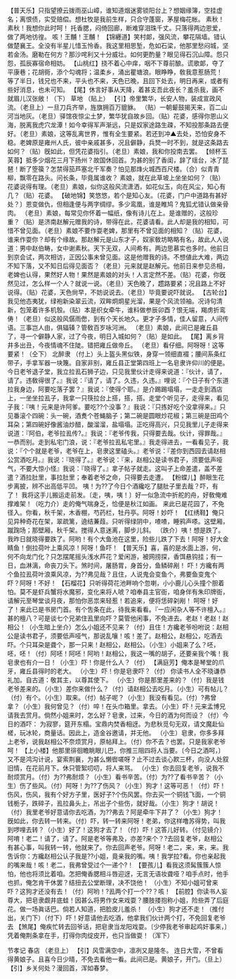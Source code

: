 <!-- { "loadSidebar": true } -->
【普天乐】只指望撩云拨雨巫山嶂，谁知道烟迷雾锁阳台上？想姻缘簿，空挂虚名；离恨债，实受赔偿。想杜牧是我前生样，只合守蓬窗，茅屋梅花帐。
素秋！素秋！我想你此时呵！
托香腮，闷倚回廊，断难穿泪珠千丈。只落得两边恩爱，做了两地彷徨。
咳！王黼！王黼！
【锦纒道】笑村郞，强风流，攀花隔墙。错认做楚襄王。全没有半星儿惜玉怜香。我这里相思堑，危如石梁，他那里愁闷城，坚若金汤。磨勒在何方？那沙咤利又十分威壮。如何更酌量？眼见得石沉山障。怨只怨，孤辰寡宿命相妨。
【山桃红】挠不着心中痒，咽不下尊前酿。谎歌郞，夺了平康巷；花胡衕，添个勾魂将；温柔乡，涌出瞿塘浪。眼睁睁，敎我意惹肠荒！
等了半日，钱兄也不来，平头也不来，天色已晚，且回下处去，明日再来，或者有些好消息，也未可知。
【尾】休言好事从天降，着甚支吾此夜长？羞杀我，画不就眉儿汉张敞！（下）
草地
（贴上）
【引】帝里繁华，长安人物，装成宣政风流。（老旦上）一旦刀兵齐举，旌旗拥百万貔貅。
（贴）一朝颦鼓揭天来，百二山河当地灰。（老旦）驿馆夜惊尘土梦，繁华犹自故乡回。（贴）花婆，感得你恩山义海，脱离我虎穴龙潭！如今幸得军声渐远，只是奴家途路生疎，不知投那条路去便好。（老旦）素娘，这等乱离世界，惟有全生要紧。若还到冲▲去处，恐怕安身不稳。老婢原是雍州人氏，彼中亲戚甚多，况且僻静，兵燹一时不到，就是这条路去如何？（贴）旣如此，但凭花婆指引。（老旦）素娘，我和你投南去罢。
【倾杯玉芙蓉】抵多少烟花三月下扬州？故国休回首。为甚的别了香闺，辞了瑶台，冰了琵琶！断了箜篌？怎禁得笳芦塞北千军奏？怕见那烽火城西百尺楼。（合）似青青柳，飘零在路头。问长条，毕竟属谁收？
素娘，就在此草坡上坐坐如何？（贴）花婆说得有理。（老旦）素娘，似你这般风流潇洒，如花似玉，向在风尘，知心有几？（贴）花婆。
【破地锦】笑悠悠，若个是知心友。〔花婆，门户中道路有甚好处？〕恩变做仇，但相逢便与两字绸缪。多少鸾凰，谁是睢鸠？鬼狐尤错认做亲骨肉。
（老旦）素娘，每常见你怀着一幅纸，像有诗儿在上。是谁赠的，这般珍重？（贴）是济南赵解元赠我的诗，带得在此，花婆请看。此人却是我的相知，可惜不曾见面。（老旦）素娘不要作耍老婢，那里有不曾见面的相知？（贴）花婆，谁来作耍你？却有个缘故。那赵解元是山东才子，奴家敎坊略略有名，故此人人说道：男中赵伯畴，女中谢素秋。天下无双，人间希有。两边思慕实也多时。他前日到京会试，两次相访，正因公事未曾见面。这是他赠我的诗。不想値此大难，两边不知下落，又不知日后得见面否？（老旦）元来就是赵解元。他前日来参见丞相，老婢也认得，果然好人物！果然是素娘的对头！人言定然不差。（贴）花婆，你旣然见过，怎么样一个人？就说一说。（老旦）天色晚了，趱路要紧；况且路上不好说得。（贴）花婆，天色尙早，不妨说说去。（老旦）毕竟要说吓就说。
【古轮台】我见他态夷犹，绿袍新染翠云流，双眸炯炯星光溜，果是个风流领袖。况诗句清新，包笼着许多机彀。（贴）本是织女牵牛，谁料做参辰卯酉？恨无端，羯虏折鸾俦！（老旦）似这般风僝雨僽，到有个天长地久。更才子多情，佳人留意，人间传语。三事岂人由，俱辐辏？管敎百岁咏河洲。
（老旦）素娘，此间已是雍丘县了，寻一个僻静人家，过了今夜，明日入城如何？（贴）是如此。
【尾】离乡背井多出丑，今夜情魂不住陡。错把雍丘做帝丘。
（老旦）看仔细。阿呀呀！这等要紧！（仝下）
北醉隶
（付上）头上盔头黑似铁，身穿一领细直裰；腰间系条红带子，手拿军器一块篾。自家非别，雍丘县正堂第四班上一名皂隶许仰川的便是。今日老爷退子堂，我立拉厾石狮子边，只见我里伙计走得来说道：『伙计，请了，请了。违敎得很了。』我说：『请了，请了。久违，久违。』哩说：『个日子有个东道拉我身边，阿要吃落子罢？』我说：『使得个耶。』是介踢踢塌塌，一走走到酒店上，一坐坐拉厾子，我拿一只筷拉台上搭，搭，搭。走堂个听见子，走得来，看见子我：『咦！元来是许阿爹。要吃??个没事？』我说：『只拣好吃个没拿得来。』只见番滚个四碗：头一碗，酒煑个苍蝇脑子；第二碗是圆眼炒花椒；第三碗是田鸡个耳朶；第四碗好像酱油炒醋，酸溜溜，盐塌塌。正吃得高兴，只见我里儿子走得来说道：『阿伯，老爷拉厾传?。』我说：『老爷传我，只得要去哉。伙计，得罪哉。』一恭而别。走到私宅门浪，说：『老爷拉厾私宅里。』我走得进去，一看看见子，我说：『个个就是老爷，老爷在上，皂隶这里磕头。』老爷说：『差你到西园去请赵相公赏酒吃月。』我说：『晓得了。』老爷说：『来，赵相公是读书君子，须要低声哑气，不要大惊小怪』我说：『晓得了。』拿子帖子就走。这叫子上命差遣，盖不差遣？酒拉肚里，事拉肚里；奉着老爷之命，只得要去走遭。
【粉蝶儿】醉眼生花步离披，辨不出高低平凹。
咦！为??了今日个酒纔吃了腿肚子里去哉？吓，有了！
我将这手儿搬运走前发。〔走，咦，咦！〕好一似急流中折舵的舟，好敎俺难撑难架！（吃力介）走的俺气喘身乏，恰便是秋江如画。
来此已是花园了，不免径入。你看，秋千架，木香棚，芍药栏，牡丹亭。阿呀！妙吓！
【红绣鞋】俺只见异种奇花在架，翠疏篱，遶结蒹葭。只听得绿阴中，喳喳，睡鸦声嗏。这壁厢，蹴踘场；那壁厢，秋千架。搅得人意迷离，脚步儿斜。
（跌介）咦！想是跌了。我昨日就晓得要跌了。阿哟！有个大鱼池在这里，险些儿跌了下去！阿呀！好大金睛鱼！倒拉荷叶上乘风凉！阿呀！鱼吓！
【普天乐】喜，喜的是水面上游，何，何不向龙门化？只怎摆尾摇头浅水芦花？爱闲游，被网捞探，香饵悬钩挂；有一日，血淋漓，命丧刀头下。煞时间，屠肠胃，身首分，鱼鳞碎剐！
吓！方纔有两个鱼拉厾荷叶浪乘风凉，为??弗见哉？且住，人说鬼会变鱼个，弗要鱼变鬼个吓？阿呀！不好！
【石榴花】只听得荷花池畔响个忽喇，小小鹿儿心头撞个胆着怕。莫不是虾兵蟹将水魔邪，变化来将人唬？咱奉县主官衙，咱身伴有朱印牌衙，请解元至琴堂谈月夜，那怕你恶祟来轻惹！若追来，便将恁碎刴剐！
呵呀！好了！来此已是书房门首。有个吿条在此，待我来看看。『一应闲杂人等不许檀入。』甚的檀八？可是谈七个兄弟住厾里向吓？莫管他闲事，不免进去。老赵！老赵！赵相公！（小生暗上坐介）怎么小姐还不见来？（付）且住！方纔老爷吩咐说：赵相公是读书君子，须要低声哑气，那说乱嚷！咳！差了。赵相公，赵相公，吃酒去吓。个只耳朶是聋个，那一只来！赵相公，赵相公。（小生）小姐来了么？呸，呸，呸！（付）阿呸！阿呸！阿哟！赵相公，我这一嘴的胡子，还要亲我个嘴！我皂隶也有介一日！（小生）吓！你是什么人？（付）
【满庭芳】俺本是琴堂的爪牙，雍丘县得时的老大。
（小生）吓！你是皂隶吓？（付）
你读书人全不晓谦恭礼加。自古道：敬其主，以尊其使下。
（小生）你是那里差来的？（付）我是钱老爷差来的。（小生）差你来做什么？（付）请赵相公去吃月。（小生）可有帖儿？（付）有个。（小生）取来。（付）帖子呢？（小生）我没有看见。（付）?弗曾拿？（小生）我何曾见？（付）啐！在头巾箱里。拿去。（小生）吓！元来孟博兄请我去赏月。倘然小姐来时，怎么好？皂隶，过来，今日的酒为何而设？（付）今日的酒吓：
为寂寥，筵开东榻。宝鼎内焚香相迓。为悲秋觅句无双，请文魔赴仙槎，玩冰轮，商量话。因此上，造金谷邀请，并无他。
（小生）皂隶，你多多拜上老爷，说我赵相公不奈烦赏月，原帖拜上。（付）你不去？也罢。只是我家老爷呵！
【上小楼】他那里徘徊瞻眺眼儿巴，你推三阻四将人当要。〔今日之酒呵，〕又不是鸿沟计说，宴索荆襄，为甚么懒辔嗟呀？止不过去谈心飮三杯，向没人处叙旧情，在花前月下。休只管絮叨叨，将人来骂。
（小生）你去回复老爷，说我不耐烦赏月。（付）为??弗耐烦？（小生）看书辛苦。（付）为??了看书辛苦？（小生）伤了些风。（付）阿呀！为??了伤风？（小生）狗才！这等可恶！（付）吓！伤风，伤风，我有个好方子里，医好子?个伤风罢。你去买一个铜钱飞面，一个铜钱栀子，跌碎子，厾拉鼻头上，吊出子个些伤，就好哉。（小生）狗才！胡说！（付）我里老爷好意请你去吃酒，为??弗去？阿是牵牛下井了？（小生）狗才！旣如此，你去转一转来。（付）吓，转一转来阿呀！老弟，你这样噜苏得势，叫我到啰哩去转？（小生）好了！这狗才去了！（付）吓！这答儿好转。（付见镜介）阿唷！老二！请了，请了。阿是老爷等弗及，亦差?来个？?去回复老爷，赵相公有甚心事，叫我转一转，他就来了。你去回声老爷。阿呀！老二，来，来，来。我吿诉你：方纔赵相公认子我是??小姐，竟亲我的嘴。咦！我学拉?看。你也亲起我的嘴来哉！咳！老二，我弗曾受过个一递个?！
【要孩儿】看我这须髯簇簇人惊怕，他也将须比着咱。怎把俺香腮相斗唇迎迓，无言无语妆聋哑？咱手点时，他手也抓，俺怎肯干休罢？结扭去公堂断理，决不饶他！
（小生）不知小姐可曾来吓？这狗才还没有去！（付）阿哟！?厾两个打一个??？咳！
【前腔】你读书人妄尊大，把皂隶觑井底蛙！因甚么将男作女来戏耍？腰肢搂抱称小姐，险些弄了后庭花。做一场眞话巴。倘若人知道，把脸皮儿羞杀！
（小生）狗才还不走！（推付出，关门下）（付下）吓！好意请他去吃酒，他拿我们伙计两个打，不免回复老爷去
【煞尾】俺疾忙转去回爷话，把皂隶当龙阳戏耍。〔少停我老爷审起鸡奸事来，〕凭着俺荆条拿在手，打得你肉绽皮开，也只当做耍！（浑下）
 
节孝记
春店
（老旦上）
【引】风雪满空中，凛冽又是隆冬。
连日大雪，不曾看得黄娘子。且喜今日少晴，不免去看他一看。此间已是。黄娘子，开门。（旦上）
【引】乡关何处？漫回首，浑如春梦。
